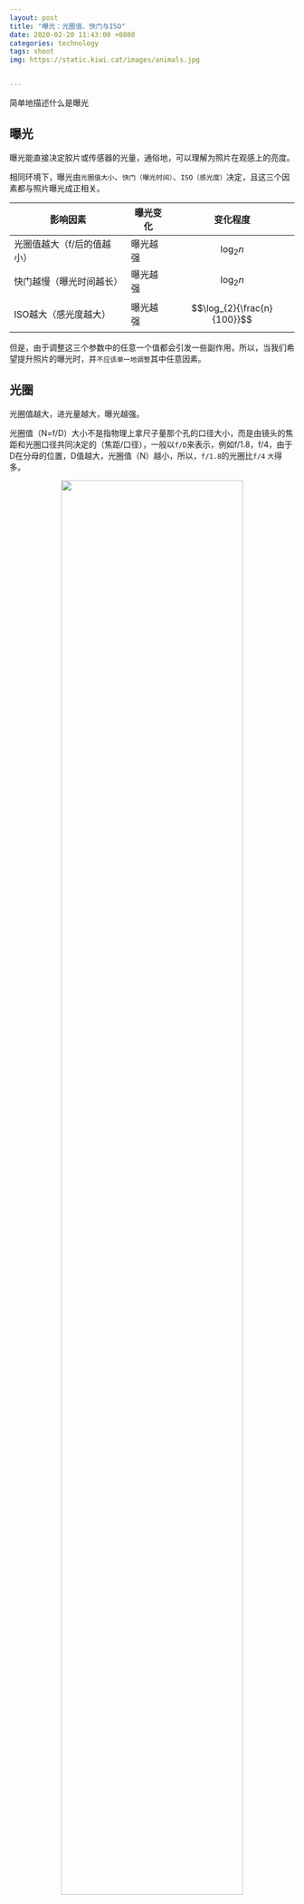 ```yaml
---
layout: post
title: "曝光：光圈值、快门与ISO"
date: 2020-02-20 11:43:00 +0800
categories: technology
tags: shoot
img: https://static.kiwi.cat/images/animals.jpg


---
```


简单地描述什么是曝光

<!-- Mathjax Support -->
<!-- 请允许js执行 -->

<script type="text/javascript" async
  src="https://cdn.mathjax.org/mathjax/latest/MathJax.js?config=TeX-MML-AM_CHTML">
</script>

## 曝光

曝光能直接决定胶片或传感器的光量，通俗地，可以理解为照片在观感上的亮度。

相同环境下，曝光由`光圈值大小`、`快门（曝光时间）`、`ISO（感光度）`决定，且这三个因素都与照片曝光成正相关。

| 影响因素                   | 曝光变化 | 变化程度                    |
| -------------------------- | -------- | --------------------------- |
| 光圈值越大（f/后的值越小） | 曝光越强 | $$\log_{2}{n}$$             |
| 快门越慢（曝光时间越长）   | 曝光越强 | $$\log_{2}{n}$$             |
| ISO越大（感光度越大）      | 曝光越强 | $$\log_{2}{\frac{n}{100}}$$ |

但是，由于调整这三个参数中的任意一个值都会引发一些副作用，所以，当我们希望提升照片的曝光时，并`不应该单一地调整`其中任意因素。

## 光圈

光圈值越大，进光量越大，曝光越强。

光圈值（N=f/D）大小不是指物理上拿尺子量那个孔的口径大小，而是由镜头的焦距和光圈口径共同决定的（焦距/口径），一般以`f/D`来表示，例如f/1.8，f/4，由于D在分母的位置，D值越大，光圈值（N）越小，所以，`f/1.8`的光圈比`f/4` `大`得多。

<div style="margin:auto 0;text-align:center">
<img style="display: inline-block;width:80%" src="https://static.kiwi.cat/images/Lenses_with_different_apetures.jpg">
</div>



提升光圈所带来的影响不仅仅是提升曝光，同时还会带来景深的改变。

景深程度也就是背景虚化的程度，景深越浅，背景虚化程度越强烈，这种感觉能带来非常强烈的视觉冲击，大光圈的镜头也成为了许多摄影爱好者追随的梦想。

<div style="margin:auto 0;text-align:center">
<img style="display: inline-block;width:40%" src="https://static.kiwi.cat/images/TO-KILL-A%20Mockingbird-f1.8.jpg" alt="f/1.8">
<img style="display: inline-block;width:40%" src="https://static.kiwi.cat/images/TO-KILL-A%20Mockingbird-f9.jpg" alt="f/9">
</div>

可见f/1.8（左图）的背景虚化效果比f/9（右图）强烈许多。（已经调整其他参数使得曝光基本相同）

| 光圈值 | 数字上的分母 | 景深 | 背景虚化 |
| ------ | ------------ | ---- | -------- |
| 大     | 小           | 浅   | 强烈     |

## 快门速度

快门速度决定曝光时间，也就是传感器或胶片接触到光源的时间，以`秒`作为单位，通常我们见到的1/60，1/3000基本都是指曝光的时间。

胶卷相机的快门速度一般由物理的快门控制，而数码相机一般由`电子前帘`控制，当你打开了电子前帘快门时，物理的快门几乎是个装饰品，由于这一特性，索尼的A7M3也能做到静音拍摄。
当然你也可以手动关闭电子前帘。

<div style="margin:auto 0;text-align:center">
<img style="display: inline-block;width:40%" src="https://static.kiwi.cat/images/SteadyShot-Manual.png" alt="Sony SteadyShot Menu In Manual">
</div>

一般情况下，当我们想要控制曝光程度时，优先考虑的因素就是快门速度，但是快门速度也会带来副作用——拖影。

<div style="margin:auto 0;text-align:center">
<img style="display: inline-block;width:40%" src="https://static.kiwi.cat/images/UFO-1.5000.jpg" alt="f/1.8">
<img style="display: inline-block;width:40%" src="https://static.kiwi.cat/images/UFO-1.60.jpg" alt="f/9">
</div>

左：1/5000，右1/60  
很明显地可以看到，右侧图片出现了拖影。

## ISO

ISO表示感光度，代表了胶卷或传感器对光的敏感程度。一般我们所说的ISO100、ISO3200就表示感光度，在相同的快门速度与光圈大小之下，感光度`越高`，照片曝光`越强`。

<div style="margin:auto 0;text-align:center">
<img style="display: inline-block;width:40%" src="https://static.kiwi.cat/images/HIGH-ISO.jpg" alt="ISO 800">
<img style="display: inline-block;width:40%" src="https://static.kiwi.cat/images/LOW-ISO.jpg" alt="ISO 200">
</div>

左侧的照片是在ISO 800下拍摄<!--截图-->的，右侧的照片则为ISO 500。

`提升`ISO对整体曝光的`提升`是明显且直观的，不过，过高的ISO也会引发一些副作用——噪点明显增加。



<div style="margin:auto 0;text-align:center">
<img style="display: inline-block;width:40%" src="https://static.kiwi.cat/images/HIGH-ISO.jpg" alt="ISO 800">
<img style="display: inline-block;width:40%" src="https://static.kiwi.cat/images/BLOWUP-ISO.jpg" alt="ISO 32800">
</div>

左侧的照片是在ISO 800下拍摄<!--截图-->的，右侧的照片则为ISO 1280000，为了使右侧图片的曝光基本与左侧相同，拍摄时降低了一些快门速度，在右侧图片中能看到`明显的噪点`。

## 如何平衡这三个参数
